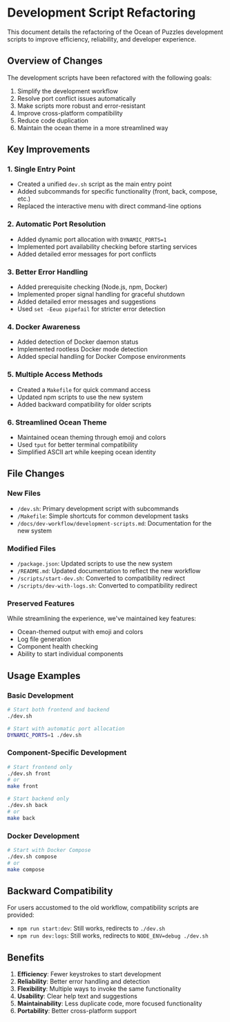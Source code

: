 # Development Script Refactoring

This document details the refactoring of the Ocean of Puzzles development scripts to improve efficiency, reliability, and developer experience.

## Overview of Changes

The development scripts have been refactored with the following goals:

1. Simplify the development workflow
2. Resolve port conflict issues automatically
3. Make scripts more robust and error-resistant
4. Improve cross-platform compatibility
5. Reduce code duplication
6. Maintain the ocean theme in a more streamlined way

## Key Improvements

### 1. Single Entry Point

- Created a unified `dev.sh` script as the main entry point
- Added subcommands for specific functionality (front, back, compose, etc.)
- Replaced the interactive menu with direct command-line options

### 2. Automatic Port Resolution

- Added dynamic port allocation with `DYNAMIC_PORTS=1`
- Implemented port availability checking before starting services
- Added detailed error messages for port conflicts

### 3. Better Error Handling

- Added prerequisite checking (Node.js, npm, Docker)
- Implemented proper signal handling for graceful shutdown
- Added detailed error messages and suggestions
- Used `set -Eeuo pipefail` for stricter error detection

### 4. Docker Awareness

- Added detection of Docker daemon status
- Implemented rootless Docker mode detection
- Added special handling for Docker Compose environments

### 5. Multiple Access Methods

- Created a `Makefile` for quick command access
- Updated npm scripts to use the new system
- Added backward compatibility for older scripts

### 6. Streamlined Ocean Theme

- Maintained ocean theming through emoji and colors
- Used `tput` for better terminal compatibility
- Simplified ASCII art while keeping ocean identity

## File Changes

### New Files

- `/dev.sh`: Primary development script with subcommands
- `/Makefile`: Simple shortcuts for common development tasks
- `/docs/dev-workflow/development-scripts.md`: Documentation for the new system

### Modified Files

- `/package.json`: Updated scripts to use the new system
- `/README.md`: Updated documentation to reflect the new workflow
- `/scripts/start-dev.sh`: Converted to compatibility redirect
- `/scripts/dev-with-logs.sh`: Converted to compatibility redirect

### Preserved Features

While streamlining the experience, we've maintained key features:

- Ocean-themed output with emoji and colors
- Log file generation
- Component health checking
- Ability to start individual components

## Usage Examples

### Basic Development

```bash
# Start both frontend and backend
./dev.sh 

# Start with automatic port allocation
DYNAMIC_PORTS=1 ./dev.sh
```

### Component-Specific Development

```bash
# Start frontend only
./dev.sh front
# or
make front

# Start backend only
./dev.sh back
# or
make back
```

### Docker Development

```bash
# Start with Docker Compose
./dev.sh compose
# or
make compose
```

## Backward Compatibility

For users accustomed to the old workflow, compatibility scripts are provided:

- `npm run start:dev`: Still works, redirects to `./dev.sh`
- `npm run dev:logs`: Still works, redirects to `NODE_ENV=debug ./dev.sh`

## Benefits

1. **Efficiency**: Fewer keystrokes to start development
2. **Reliability**: Better error handling and detection
3. **Flexibility**: Multiple ways to invoke the same functionality
4. **Usability**: Clear help text and suggestions
5. **Maintainability**: Less duplicate code, more focused functionality
6. **Portability**: Better cross-platform support